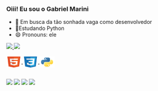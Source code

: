 ### Oiii! Eu sou o Gabriel Marini

- 🔭 Em busca da tão sonhada vaga como desenvolvedor
- 🌱Estudando Python
- 😄 Pronouns: ele
 
<div class="box-info">
     <a href="https://github.com/GabrielMarini12">
    <img justifique-itens="flex" height="155em" src="https://github-readme-stats.vercel.app/api?username=GabrielMarini12&theme=ocean_dark&show_icons=true&include_all_commits=true&coun_private=true">
    <img justifique-itens="flex" height="155em" src="https://github-readme-stats.vercel.app/api/top-langs/?username=GabrielMarini12&layout=compact&theme=ocean_dark&langs_count=8">
</div>
<div style="display: inline_block"><br>
  <img align="center" alt="Gabriel-HTML" height="30" width="40" src="https://raw.githubusercontent.com/devicons/devicon/master/icons/html5/html5-original.svg">
  <img align="center" alt="Gabriel-CSS" height="30" width="40" src="https://raw.githubusercontent.com/devicons/devicon/master/icons/css3/css3-original.svg">
  <img align="center" alt="Gabriel-Python" height="30" width="40" src="https://raw.githubusercontent.com/devicons/devicon/master/icons/python/python-original.svg">
</div>

##

<div>
  <a href="https://instagram.com/gabriel_cmmarini" target="_blank"><img src="https://img.shields.io/badge/-Instagram-%23E4405F?style=for-the-badge&logo=instagram&logoColor=white" target="_blank"></a>
  <a href="https://wa.me/5551993629999" target="_blank"><img src="https://img.shields.io/badge/WhatsApp-25D366?style=for-the-badge&logo=whatsapp&logoColor=white"></a> 
  <a href = "mailto:gabrielmarini12@icloud.com"><img src="https://img.shields.io/badge/-Gmail-%23333?style=for-the-badge&logo=gmail&logoColor=white" target="_blank"></a>
  <a href="https://www.linkedin.com/in/gabrielmarini12" target="_blank"><img src="https://img.shields.io/badge/-LinkedIn-%230077B5?style=for-the-badge&logo=linkedin&logoColor=white" target="_blank"></a>
</div>
